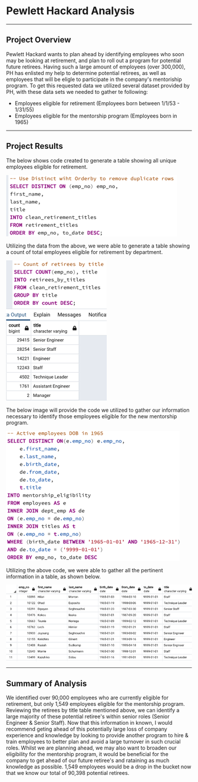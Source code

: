 # Pewlett Hackard Analysis
----
## Project Overview
Pewlett Hackard wants to plan ahead by identifying employees who soon may be looking at retirement, and plan to roll out a program for potential future retirees. Having such a large amount of employees (over 300,000), PH has enlisted my help to determine potential retirees, as well as employees that will be eligle to participate in the company's mentoriship program.
To get this requested data we utilized several dataset provided by PH, with these data sets we needed to gather te following:
- Employees eligible for retirement (Employees born between 1/1/53 - 1/31/55)
- Employees eligible for the mentorship program (Employees born in 1965)

-----
## Project Results
The below shows code created to generate a table showing all unique employees eligible for retirement.

![This is an image](https://github.com/KEGANCP/Pewlett-Hackard-Analysis/blob/main/Resources/unique_code.png)

Utilizing the data from the above, we were able to generate a table showing a count of total employees eligible for retirement by department.

![This is an image](https://github.com/KEGANCP/Pewlett-Hackard-Analysis/blob/main/Resources/retire_by_title.png)

The below image will provide the code we utilized to gather our information necessary to identify those employees eligible for the new mentorship program.

![This is an image](https://github.com/KEGANCP/Pewlett-Hackard-Analysis/blob/main/Resources/mentor_code.png)

Utilizing the above code, we were able to gather all the pertinent information in a table, as shown below.

![This is an image](https://github.com/KEGANCP/Pewlett-Hackard-Analysis/blob/main/Resources/mentor_table.png)

----
## Summary of Analysis
We identified over 90,000 employees who are currently eligible for retirement, but only 1,549 employees eligible for the mentorship program. Reviewing the retirees by title table mentioned above, we can identify a large majority of these potential retiree's within senior roles (Senior Engineer & Senior Staff). Now that this information in known, I would recommend geting ahead of this potentially large loss of company experience and knowledge by looking to provide another program to hire & train employees to better plan and avoid a large turnover in such crucial roles. Whilst we are planning ahead, we may also want to broaden our eligibility for the mentorship program, it would be beneficial for the company to get ahead of our future retiree's and rataining as much knowledge as possible. 1,549 employees would be a drop in the bucket now that we know our total of 90,398 potential retirees. 
